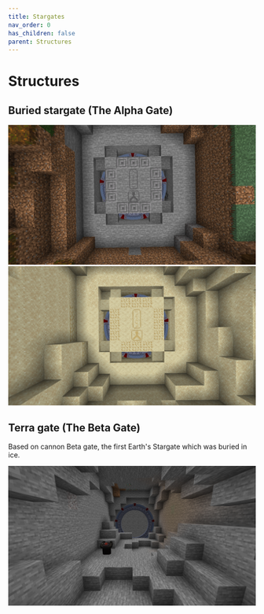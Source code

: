 ```yaml
---
title: Stargates
nav_order: 0
has_children: false
parent: Structures
---
```


# Structures
## Buried stargate (The Alpha Gate)

![Buried stargate](/assets/img/structures/gate_buried.png)
![Buried stargate desert](/assets/img/structures/gate_buried_desert.png)

## Terra gate (The Beta Gate)
Based on cannon Beta gate, the first Earth's Stargate which was buried in ice.

![Terra gate](/assets/img/structures/terra_gate.png)